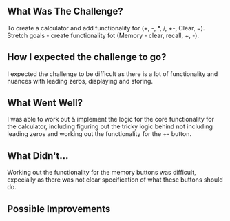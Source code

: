 ## What Was The Challenge?

To create a calculator and add functionality for (+, -, *, /, +-, Clear, =).
Stretch goals - create functionality fot (Memory - clear, recall, +, -).

## How I expected the challenge to go?

I expected the challenge to be difficult as there is a lot of functionality and nuances with leading zeros, displaying and storing.

## What Went Well?

I was able to work out & implement the logic for the core functionality for the calculator, including figuring out the tricky logic behind not including leading zeros and working out the functionality for the +- button.

## What Didn't...

Working out the functionality for the memory buttons was difficult, expecially as there was not clear specification of what these buttons should do.

## Possible Improvements 

